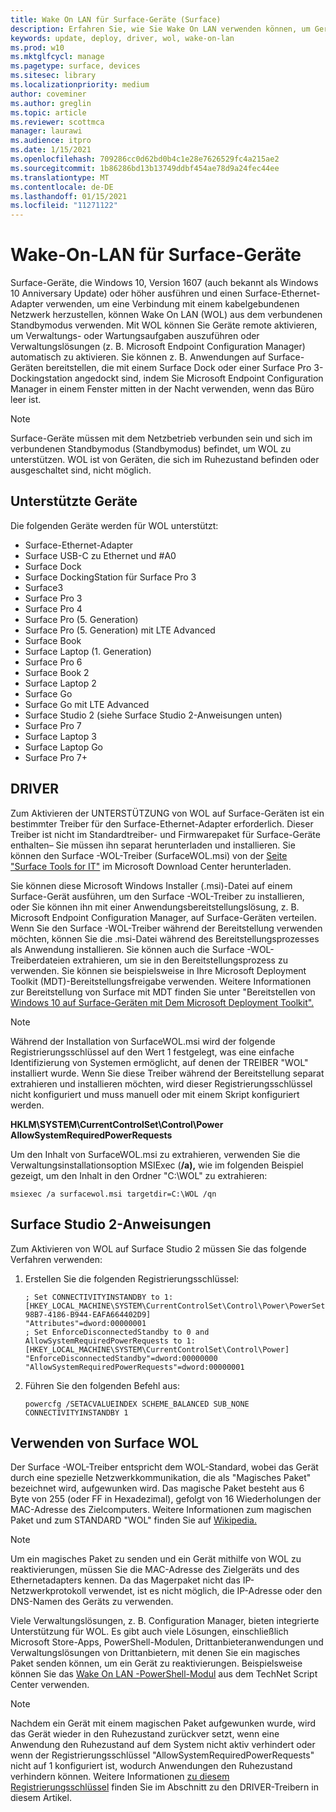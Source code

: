 ```yaml
---
title: Wake On LAN für Surface-Geräte (Surface)
description: Erfahren Sie, wie Sie Wake On LAN verwenden können, um Geräte remote zu aktivieren, um Verwaltungs- oder Wartungsaufgaben auszuführen oder Verwaltungslösungen automatisch zu aktivieren – auch wenn die Geräte ausgeschaltet sind.
keywords: update, deploy, driver, wol, wake-on-lan
ms.prod: w10
ms.mktglfcycl: manage
ms.pagetype: surface, devices
ms.sitesec: library
ms.localizationpriority: medium
author: coveminer
ms.author: greglin
ms.topic: article
ms.reviewer: scottmca
manager: laurawi
ms.audience: itpro
ms.date: 1/15/2021
ms.openlocfilehash: 709286cc0d62bd0b4c1e28e7626529fc4a215ae2
ms.sourcegitcommit: 1b86286bd13b13749ddbf454ae78d9a24fec44ee
ms.translationtype: MT
ms.contentlocale: de-DE
ms.lasthandoff: 01/15/2021
ms.locfileid: "11271122"
---
```

# Wake-On-LAN für Surface-Geräte

Surface-Geräte, die Windows 10, Version 1607 (auch bekannt als Windows 10 Anniversary Update) oder höher ausführen und einen Surface-Ethernet-Adapter verwenden, um eine Verbindung mit einem kabelgebundenen Netzwerk herzustellen, können Wake On LAN (WOL) aus dem verbundenen Standbymodus verwenden. Mit WOL können Sie Geräte remote aktivieren, um Verwaltungs- oder Wartungsaufgaben auszuführen oder Verwaltungslösungen (z. B. Microsoft Endpoint Configuration Manager) automatisch zu aktivieren. Sie können z. B. Anwendungen auf Surface-Geräten bereitstellen, die mit einem Surface Dock oder einer Surface Pro 3-Dockingstation angedockt sind, indem Sie Microsoft Endpoint Configuration Manager in einem Fenster mitten in der Nacht verwenden, wenn das Büro leer ist.

>[!NOTE]
>Surface-Geräte müssen mit dem Netzbetrieb verbunden sein und sich im verbundenen Standbymodus (Standbymodus) befindet, um WOL zu unterstützen. WOL ist von Geräten, die sich im Ruhezustand befinden oder ausgeschaltet sind, nicht möglich.

## Unterstützte Geräte

Die folgenden Geräte werden für WOL unterstützt:

* Surface-Ethernet-Adapter
* Surface USB-C zu Ethernet und #A0
* Surface Dock
* Surface DockingStation für Surface Pro 3
* Surface3
* Surface Pro 3
* Surface Pro 4
* Surface Pro (5. Generation)
* Surface Pro (5. Generation) mit LTE Advanced
* Surface Book
* Surface Laptop (1. Generation)
* Surface Pro 6
* Surface Book 2
* Surface Laptop 2
* Surface Go
* Surface Go mit LTE Advanced
* Surface Studio 2 (siehe Surface Studio 2-Anweisungen unten)
* Surface Pro 7
* Surface Laptop 3
* Surface Laptop Go
* Surface Pro 7+

## DRIVER

Zum Aktivieren der UNTERSTÜTZUNG von WOL auf Surface-Geräten ist ein bestimmter Treiber für den Surface-Ethernet-Adapter erforderlich. Dieser Treiber ist nicht im Standardtreiber- und Firmwarepaket für Surface-Geräte enthalten– Sie müssen ihn separat herunterladen und installieren. Sie können den Surface -WOL-Treiber (SurfaceWOL.msi) von der [Seite "Surface Tools for IT"](https://www.microsoft.com/download/details.aspx?id=46703) im Microsoft Download Center herunterladen.

Sie können diese Microsoft Windows Installer (.msi)-Datei auf einem Surface-Gerät ausführen, um den Surface -WOL-Treiber zu installieren, oder Sie können ihn mit einer Anwendungsbereitstellungslösung, z. B. Microsoft Endpoint Configuration Manager, auf Surface-Geräten verteilen. Wenn Sie den Surface -WOL-Treiber während der Bereitstellung verwenden möchten, können Sie die .msi-Datei während des Bereitstellungsprozesses als Anwendung installieren. Sie können auch die Surface -WOL-Treiberdateien extrahieren, um sie in den Bereitstellungsprozess zu verwenden. Sie können sie beispielsweise in Ihre Microsoft Deployment Toolkit (MDT)-Bereitstellungsfreigabe verwenden. Weitere Informationen zur Bereitstellung von Surface mit MDT finden Sie unter "Bereitstellen von [Windows 10 auf Surface-Geräten mit Dem Microsoft Deployment Toolkit".](https://technet.microsoft.com/itpro/surface/deploy-windows-10-to-surface-devices-with-mdt)

> [!NOTE]
> Während der Installation von SurfaceWOL.msi wird der folgende Registrierungsschlüssel auf den Wert 1 festgelegt, was eine einfache Identifizierung von Systemen ermöglicht, auf denen der TREIBER "WOL" installiert wurde. Wenn Sie diese Treiber während der Bereitstellung separat extrahieren und installieren möchten, wird dieser Registrierungsschlüssel nicht konfiguriert und muss manuell oder mit einem Skript konfiguriert werden.
> 
> **HKLM\SYSTEM\CurrentControlSet\Control\Power AllowSystemRequiredPowerRequests** 

Um den Inhalt von SurfaceWOL.msi zu extrahieren, verwenden Sie die Verwaltungsinstallationsoption MSIExec (**/a),** wie im folgenden Beispiel gezeigt, um den Inhalt in den Ordner "C:\WOL\" zu extrahieren:

   `msiexec /a surfacewol.msi targetdir=C:\WOL /qn`

## Surface Studio 2-Anweisungen

Zum Aktivieren von WOL auf Surface Studio 2 müssen Sie das folgende Verfahren verwenden:

1. Erstellen Sie die folgenden Registrierungsschlüssel:

   ```console
   ; Set CONNECTIVITYINSTANDBY to 1:
   [HKEY_LOCAL_MACHINE\SYSTEM\CurrentControlSet\Control\Power\PowerSettings\F15576E8-98B7-4186-B944-EAFA664402D9]
   "Attributes"=dword:00000001
   ; Set EnforceDisconnectedStandby to 0 and AllowSystemRequiredPowerRequests to 1:
   [HKEY_LOCAL_MACHINE\SYSTEM\CurrentControlSet\Control\Power]
   "EnforceDisconnectedStandby"=dword:00000000
   "AllowSystemRequiredPowerRequests"=dword:00000001
   ```

2. Führen Sie den folgenden Befehl aus:

    ```powercfg /SETACVALUEINDEX SCHEME_BALANCED SUB_NONE CONNECTIVITYINSTANDBY 1```

## Verwenden von Surface WOL

Der Surface -WOL-Treiber entspricht dem WOL-Standard, wobei das Gerät durch eine spezielle Netzwerkkommunikation, die als "Magisches Paket" bezeichnet wird, aufgewunken wird. Das magische Paket besteht aus 6 Byte von 255 (oder FF in Hexadezimal), gefolgt von 16 Wiederholungen der MAC-Adresse des Zielcomputers. Weitere Informationen zum magischen Paket und zum STANDARD "WOL" finden Sie auf [Wikipedia.](https://wikipedia.org/wiki/Wake-on-LAN#Magic_packet)

>[!NOTE]
>Um ein magisches Paket zu senden und ein Gerät mithilfe von WOL zu reaktivierungen, müssen Sie die MAC-Adresse des Zielgeräts und des Ethernetadapters kennen. Da das Magerpaket nicht das IP-Netzwerkprotokoll verwendet, ist es nicht möglich, die IP-Adresse oder den DNS-Namen des Geräts zu verwenden.

Viele Verwaltungslösungen, z. B. Configuration Manager, bieten integrierte Unterstützung für WOL. Es gibt auch viele Lösungen, einschließlich Microsoft Store-Apps, PowerShell-Modulen, Drittanbieteranwendungen und Verwaltungslösungen von Drittanbietern, mit denen Sie ein magisches Paket senden können, um ein Gerät zu reaktivierungen. Beispielsweise können Sie das [Wake On LAN -PowerShell-Modul](https://gallery.technet.microsoft.com/scriptcenter/Wake-On-Lan-815424c4) aus dem TechNet Script Center verwenden. 

>[!NOTE]
>Nachdem ein Gerät mit einem magischen Paket aufgewunken wurde, wird das Gerät wieder in den Ruhezustand zurückver setzt, wenn eine Anwendung den Ruhezustand auf dem System nicht aktiv verhindert oder wenn der Registrierungsschlüssel "AllowSystemRequiredPowerRequests" nicht auf 1 konfiguriert ist, wodurch Anwendungen den Ruhezustand verhindern können. Weitere Informationen [zu diesem Registrierungsschlüssel](#wol-driver) finden Sie im Abschnitt zu den DRIVER-Treibern in diesem Artikel.
